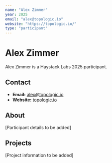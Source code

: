 ```yaml
---
name: "Alex Zimmer"
year: 2025
email: "alex@topologic.io"
website: "https://topologic.io/"
type: "participant"
---
```


# Alex Zimmer

Alex Zimmer is a Haystack Labs 2025 participant.

## Contact
- **Email:** alex@topologic.io
- **Website:** [topologic.io](https://topologic.io/)

## About

[Participant details to be added]

## Projects

[Project information to be added] 